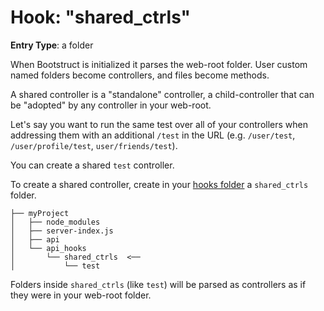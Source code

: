 Hook: "shared_ctrls"
======================
**Entry Type**: a folder

When Bootstruct is initialized it parses the web-root folder. User custom named folders become controllers, and files become methods.

A shared controller is a "standalone" controller, a child-controller that can be "adopted" by any controller in your web-root.

Let's say you want to run the same test over all of your controllers when addressing them with an additional `/test` in the URL (e.g. `/user/test`, `/user/profile/test`, `user/friends/test`).

You can create a shared `test` controller.

To create a shared controller, create in your [hooks folder](https://github.com/taitulism/Bootstruct/blob/master/Docs/Hooks.md) a `shared_ctrls` folder.

```
├── myProject
│   ├── node_modules
│   ├── server-index.js
│   ├── api
│   └── api_hooks
│       └── shared_ctrls  <──
│           └── test
```

Folders inside `shared_ctrls` (like `test`) will be parsed as controllers as if they were in your web-root folder.
